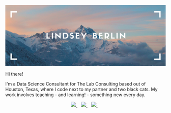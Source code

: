 ![github cover image made with Canva](githubcoverimage.png)

Hi there!

I'm a Data Science Consultant for The Lab Consulting based out of Houston, Texas, where I code next to my partner and two black cats. My work involves teaching - and learning! - something new every day.

<!--- credit to https://github.com/alexandresanlim/Badges4-README.md-Profile for the badges -->

<p align='center'>
  <a href="https://www.linkedin.com/in/lindseyberlin/">
    <img src="https://img.shields.io/badge/linkedin-%230077B5.svg?&style=for-the-badge&logo=linkedin&logoColor=white" />
  </a>&nbsp;&nbsp;
  <a href="https://www.instagram.com/tchalla_yall/">
    <img src="https://img.shields.io/badge/instagram-%23E4405F.svg?&style=for-the-badge&logo=instagram&logoColor=white" />        
  </a>&nbsp;&nbsp;
  <a href="https://www.lindseyberlin.com/">
    <img src="https://img.shields.io/badge/%E2%9D%A4%EF%B8%8F-WEBSITE-50C878.svg?&style=for-the-badge">        
  </a>&nbsp;&nbsp;
